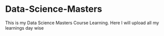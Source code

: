 # Data-Science-Masters
This is my Data Science Masters Course Learning. Here I will upload all my learnings day wise
